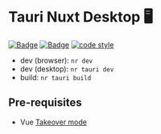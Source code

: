 # Tauri Nuxt Desktop 🖥️

[![Badge](https://img.shields.io/github/package-json/dependency-version/Rettend/tauri-nuxt-desktop/dev/nuxt?color=00DC82&label=nuxt)](https://nuxt.com/)
[![Badge](https://img.shields.io/badge/UnoCSS-4D4D4D)](https://unocss.dev/)
[![code style](https://antfu.me/badge-code-style.svg)](https://github.com/antfu/eslint-config)

- dev (browser): `nr dev`
- dev (desktop): `nr tauri dev`
- build: `nr tauri build`

## Pre-requisites

- Vue [Takeover mode](https://vuejs.org/guide/typescript/overview.html#volar-takeover-mode)
